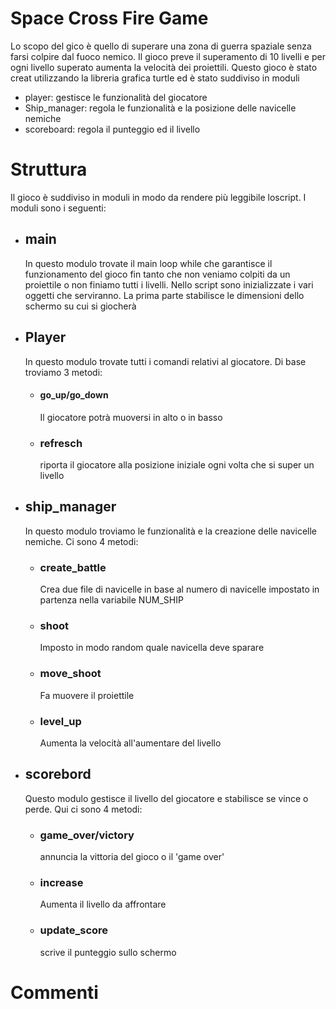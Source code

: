 # Space Cross Fire  Game

Lo scopo del gico è quello di superare una zona di guerra spaziale senza farsi colpire dal fuoco nemico. Il gioco preve il superamento di 10 livelli
e per ogni livello superato aumenta la velocità dei proiettili. Questo gioco è stato creat utilizzando la libreria grafica turtle
ed è stato suddiviso in moduli 
- player: gestisce le funzionalità del giocatore
- Ship_manager: regola le funzionalità e la posizione delle navicelle nemiche
- scoreboard: regola il punteggio ed il livello


# Struttura

Il gioco è suddiviso in moduli in modo da rendere più leggibile loscript. I moduli sono i seguenti:

- ## main 
  In questo modulo trovate il main loop while che garantisce il funzionamento del gioco fin tanto che non veniamo colpiti da un proiettile o non finiamo tutti i livelli. Nello script sono inizializzate i vari oggetti che serviranno. La prima parte stabilisce le dimensioni dello schermo su cui si giocherà
  
- ## Player
  In questo modulo trovate tutti i comandi relativi al giocatore. Di base troviamo 3 metodi:
  - #### go_up/go_down
    Il giocatore potrà muoversi in alto o in basso 
  - ### refresch
    riporta il giocatore alla posizione iniziale ogni volta che si super un livello
 
 - ## ship_manager
   In questo modulo troviamo le funzionalità e la creazione delle navicelle nemiche. Ci sono 4 metodi:
   - ### create_battle
      Crea due file di navicelle in base al numero di navicelle impostato in partenza nella variabile NUM_SHIP
   - ### shoot
      Imposto in modo random quale navicella deve sparare
   - ### move_shoot
      Fa muovere il proiettile
   - ### level_up
      Aumenta la velocità all'aumentare del livello
      
- ## scorebord
  Questo modulo gestisce il livello del giocatore e stabilisce se vince o perde. Qui ci sono 4 metodi:
  - ### game_over/victory
      annuncia la vittoria del gioco o il 'game over'
  - ### increase
      Aumenta il livello da affrontare
  - ### update_score
      scrive il punteggio sullo schermo
      
# Commenti



